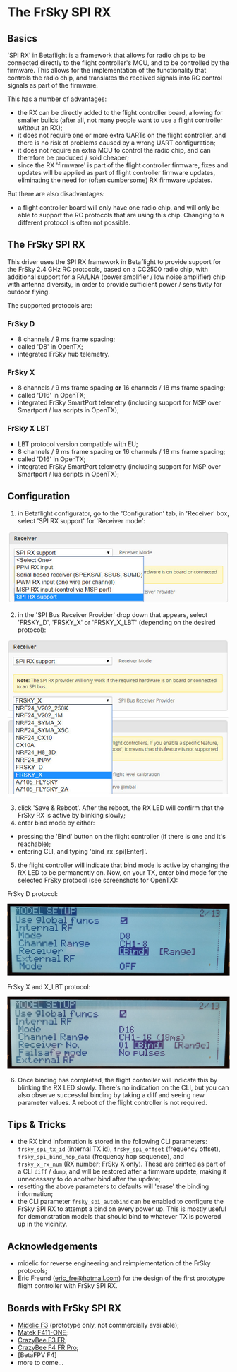 # The FrSky SPI RX

## Basics

'SPI RX' in Betaflight is a framework that allows for radio chips to be connected directly to the flight controller's MCU, and to be controlled by the firmware. This allows for the implementation of the functionality that controls the radio chip, and translates the received signals into RC control signals as part of the firmware.

This has a number of advantages:
- the RX can be directly added to the flight controller board, allowing for smaller builds (after all, not many people want to use a flight controller _without_ an RX);
- it does not require one or more extra UARTs on the flight controller, and there is no risk of problems caused by a wrong UART configuration;
- it does not require an extra MCU to control the radio chip, and can therefore be produced / sold cheaper;
- since the RX 'firmware' is part of the flight controller firmware, fixes and updates will be applied as part of flight controller firmware updates, eliminating the need for (often cumbersome) RX firmware updates.

But there are also disadvantages:
- a flight controller board will only have one radio chip, and will only be able to support the RC protocols that are using this chip. Changing to a different protocol is often not possible.


## The FrSky SPI RX

This driver uses the SPI RX framework in Betaflight to provide support for the FrSky 2.4 GHz RC protocols, based on a CC2500 radio chip, with additional support for a PA/LNA (power amplifier / low noise amplifier) chip with antenna diversity, in order to provide sufficient power / sensitivity for outdoor flying.

The supported protocols are:

### FrSky D

- 8 channels / 9 ms frame spacing;
- called 'D8' in OpenTX;
- integrated FrSky hub telemetry.

### FrSky X

- 8 channels / 9 ms frame spacing **or** 16 channels / 18 ms frame spacing;
- called 'D16' in OpenTX;
- integrated FrSky SmartPort telemetry (including support for MSP over Smartport / lua scripts in OpenTX);

### FrSky X LBT

- LBT protocol version compatible with EU;
- 8 channels / 9 ms frame spacing **or** 16 channels / 18 ms frame spacing;
- called 'D16' in OpenTX;
- integrated FrSky SmartPort telemetry (including support for MSP over Smartport / lua scripts in OpenTX);


## Configuration

1. in Betaflight configurator, go to the 'Configuration' tab, in 'Receiver' box, select 'SPI RX support' for 'Receiver mode':

![FrSky SPI RX mode selection](assets/images/frsky_spi_rx_mode.png)

2. in the 'SPI Bus Receiver Provider' drop down that appears, select 'FRSKY_D', 'FRSKY_X' or 'FRSKY_X_LBT' (depending on the desired protocol):

![FrSky SPI RX protocol selection](assets/images/frsky_spi_rx_protocol.png)

3. click 'Save & Reboot'. After the reboot, the RX LED will confirm that the FrSky RX is active by blinking slowly;
4. enter bind mode by either:
- pressing the 'Bind' button on the flight controller (if there is one and it's reachable);
- entering CLI, and typing 'bind_rx_spi[Enter]'.
5. the flight controller will indicate that bind mode is active by changing the RX LED to be permanently on. Now, on your TX, enter bind mode for the selected FrSky protocol (see screenshots for OpenTX):

FrSky D protocol:

![FrSky SPI RX FrSky D binding with OpenTX](assets/images/frsky_spi_rx_d_binding.png)

FrSky X and X_LBT protocol:

![FrSky SPI RX FrSky X binding with OpenTX](assets/images/frsky_spi_rx_x_binding.png)

6. Once binding has completed, the flight controller will indicate this by blinking the RX LED slowly. There's no indication on the CLI, but you can also observe successful binding by taking a diff and seeing new parameter values. A reboot of the flight controller is not required.


## Tips & Tricks

- the RX bind information is stored in the following CLI parameters: `frsky_spi_tx_id` (internal TX id), `frsky_spi_offset` (frequency offset), `frsky_spi_bind_hop_data` (frequency hop sequence), and `frsky_x_rx_num` (RX number; FrSky X only). These are printed as part of a CLI `diff` / `dump`, and will be restored after a firmware update, making it unnecessary to do another bind after the update;
- resetting the above parameters to defaults will 'erase' the binding information;
- the CLI parameter `frsky_spi_autobind` can be enabled to configure the FrSky SPI RX to attempt a bind on every power up. This is mostly useful for demonstration models that should bind to whatever TX is powered up in the vicinity.


## Acknowledgements

- midelic for reverse engineering and reimplementation of the FrSky protocols;
- Eric Freund (eric_fre@hotmail.com) for the design of the first prototype flight controller with FrSky SPI RX.


## Boards with FrSky SPI RX

- [Midelic F3](https://github.com/betaflight/betaflight/wiki/Board-Midelic-F3) (prototype only, not commercially available);
- [Matek F411-ONE](http://www.mateksys.com/?portfolio=f411-one);
- [CrazyBee F3 FR](boards/Board%20-%20CrazyBeeF3FR.md);
- [CrazyBee F4 FR Pro](boards/Board%20-%20CrazyBeeF4FRPro.md);
- [BetaFPV F4]
- more to come...
